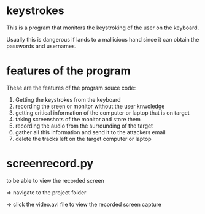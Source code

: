 # keystrokes
This is a program that monitors the keystroking of the user on the keyboard.

Usually this is dangerous if lands to a mallicious hand since it can obtain the passwords and usernames.

# features of the program
These are the features of the program souce code:
1. Getting the keystrokes from the keyboard
2. recording the sreen or monitor without the user knwoledge
3. getting critical information of the computer or laptop that is on target
4. taking screenshots of the monitor and store them
5. recording the audio from the surrounding of the target
6. gather all this information and send it to the attackers email
7. delete the tracks left on the target computer or laptop

# screenrecord.py
to be able to view the recorded screen

=> navigate to the project folder

=> click the video.avi file to view the recorded screen capture
